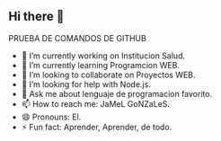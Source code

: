 ## Hi there 👋
PRUEBA DE COMANDOS DE GITHUB

- 🔭 I’m currently working on Institucion Salud.
- 🌱 I’m currently learning Programcion WEB.
- 👯 I’m looking to collaborate on Proyectos WEB.
- 🤔 I’m looking for help with Node.js.
- 💬 Ask me about lenguaje de programacion favorito.
- 📫 How to reach me: JaMeL GoNZaLeS.
- 😄 Pronouns: El.
- ⚡ Fun fact: Aprender, Aprender, de todo.
